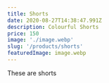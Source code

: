```yaml
---
title: Shorts
date: 2020-08-27T14:38:47.991Z
description: Colourful Shorts
price: 150
image: './image.webp'
slug: '/products/shorts'
featuredImage: image.webp
---
```

These are shorts